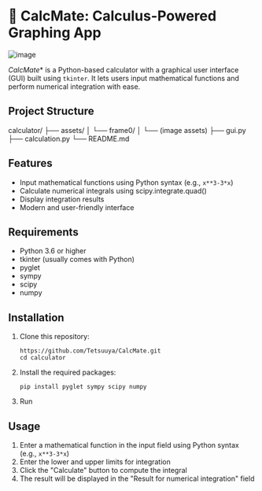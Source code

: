 # 🧮 CalcMate: Calculus-Powered Graphing App
![image](https://github.com/user-attachments/assets/a5f9cd58-46c9-45eb-9fe7-84cb24d2a657)

*CalcMate** is a Python-based calculator with a graphical user interface (GUI) built using `tkinter`. It lets users input mathematical functions and perform numerical integration with ease.

## Project Structure

calculator/
├── assets/
│ └── frame0/
│ └── (image assets)
├── gui.py
├── calculation.py
└── README.md

## Features

- Input mathematical functions using Python syntax (e.g., `x**3-3*x`)
- Calculate numerical integrals using scipy.integrate.quad()
- Display integration results
- Modern and user-friendly interface

## Requirements

- Python 3.6 or higher
- tkinter (usually comes with Python)
- pyglet
- sympy
- scipy
- numpy

## Installation

1. Clone this repository:
   ```
   https://github.com/Tetsuuya/CalcMate.git
   cd calculator
   ```

2. Install the required packages:
   ```
   pip install pyglet sympy scipy numpy
   ```

3. Run

## Usage

1. Enter a mathematical function in the input field using Python syntax (e.g., `x**3-3*x`)
2. Enter the lower and upper limits for integration
3. Click the "Calculate" button to compute the integral
4. The result will be displayed in the "Result for numerical integration" field
